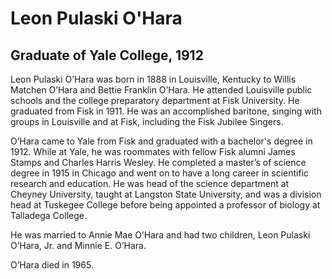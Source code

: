 # Leon Pulaski O'Hara
## Graduate of Yale College, 1912
Leon Pulaski O’Hara was born in 1888 in Louisville, Kentucky to Willis Matchen O’Hara and Bettie Franklin O’Hara. He attended Louisville public schools and the college preparatory department at Fisk University. He graduated from Fisk in 1911. He was an accomplished baritone, singing with groups in Louisville and at Fisk, including the Fisk Jubilee Singers. 

O’Hara came to Yale from Fisk and graduated with a bachelor's degree in 1912. While at Yale, he was roommates with fellow Fisk alumni James Stamps and Charles Harris Wesley. He completed a master’s of science degree in 1915 in Chicago and went on to have a long career in scientific research and education. He was head of the science department at Cheyney University, taught at Langston State University, and was a division head at Tuskegee College before being appointed a professor of biology at Talladega College. 

He was married to Annie Mae O’Hara and had two children, Leon Pulaski O’Hara, Jr. and Minnie E. O’Hara.

O’Hara died in 1965.
